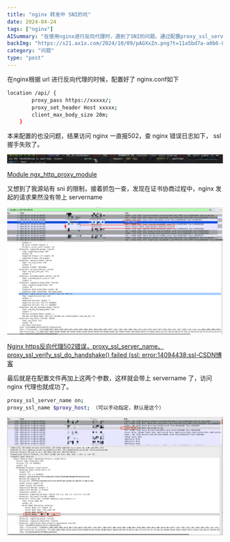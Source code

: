 ```yaml
---
title: "nginx 转发中 SNI的坑"
date: 2024-04-24
tags: ["nginx"]
AISummary: "在使用nginx进行反向代理时，遇到了SNI的问题。通过配置proxy_ssl_server_name和proxy_ssl_name参数，解决了ssl握手失败的问题，成功进行了nginx代理访问。"
backImg: "https://s21.ax1x.com/2024/10/09/pAGXxZn.png?t=11a5bd7a-a0b6-804b-84cc-ee109984c399"
category: "问题"
type: "post"
---
```

在nginx根据 url 进行反向代理的时候，配置好了 nginx.conf如下

```bash
location /api/ {
        proxy_pass https://xxxxx/;
        proxy_set_header Host xxxxx;
        client_max_body_size 20m;
    }
```

本来配置的也没问题，结果访问 nginx 一直报502，查 nginx 错误日志如下， ssl握手失败了。

![Untitled](images/Untitled.png)

[Module ngx_http_proxy_module](https://nginx.org/en/docs/http/ngx_http_proxy_module.html#proxy_ssl_name)

又想到了我源站有 sni 的限制，接着抓包一查，发现在证书协商过程中，nginx 发起的请求果然没有带上 servername

![Untitled](images/Untitled%201.png)

[Nginx https反向代理502错误，proxy_ssl_server_name、proxy_ssl_verify_ssl_do_handshake() failed (ssl: error:14094438:ssl-CSDN博客](https://blog.csdn.net/zzhongcy/article/details/132211707)

最后就是在配置文件再加上这两个参数，这样就会带上 servername 了，访问 nginx 代理也就成功了。

```bash
proxy_ssl_server_name on;
proxy_ssl_name $proxy_host; （可以手动指定，默认是这个）
```

![Untitled](images/Untitled%202.png)
